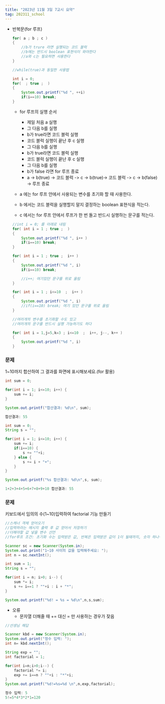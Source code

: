 ```yaml
---
title: "2023년 11월 3일 7교시 요약"
tag: 202311_school
---
```


- 반복문(for 루프)
    ```java
    for( a ; b ; c ) 
    {
        //b가 trure 라면 실행되는 코드 블럭
        //b에는 반드시 boolean 표현식이 와야한다
        //a와 c는 필요하면 사용한다
    }
    ```
    ```java
    //while(true)과 동일한 사용법

    int i = 0;
    for(  ; true ;  ) 
    {
        System.out.printf("%d ", ++i)
        if(i==10) break;
    }
    ```
    - for 루프의 실행 순서
      - 제일 처음 a 실행
      - 그 다음 b를 실행
      - b가 true라면 코드 블럭 실행
      - 코드 블럭 실행이 끝난 후 c 실행
      - 그 다음 b를 실행
      - b가 true라면 코드 블럭 실행 
      - 코드 블럭 실행이 끝난 후 c 실행
      - 그 다음 b를 실행
      - b가 false 라면 for 루프 종료
      - a -> b(true) -> 코드 블럭 -> c -> b(true)-> 코드 블럭 -> c -> b(false) -> 루프 종료

    - a 에는 for 루프 안에서 사용되는 변수를 초기화 할 때 사용한다.
    - b 에서는 코드 블럭을 실행할지 말지 결정하는 boolean 표현식을 적는다.
    - c 에서는 for 루프 안에서 루프가 한 번 돌고 반드시 실행하는 문구를 적는다.

    ```java
    //int i = 0; 를 아래로 내림
    for( int i = 1 ; true ;  ) 
    {
        System.out.printf("%d ", i++ )
        if(i==10) break;
    }
    ```
    ```java
    for( int i = 1 ; true ;  i++ ) 
    {
        System.out.printf("%d ", i)
        if(i==10) break;

        //i++; 여기있던 문구를 위로 올림
    }
    ```
    ```java
    for( int i = 1 ; i<=10  ;  i++ )
    {
        System.out.printf("%d ", i)
        //if(i==10) break; 여기 있던 문구를 위로 올림
    }
    ```
    ```java
    //여러개의 변수를 초기화할 수도 있고
    //여러개의 문구를 반드시 실행 가능하기도 하다

    for( int i = 1,j=5,k=3 ; i<=10  ;  i++, j--, k++ ) 
    {
        System.out.printf("%d ", i)
    }
    ```
    
### 문제

1~10까지 합산하여 그 결과를 화면에 표시해보세요.(for 활용)

```java
int sum = 0;

for(int i = 1; i<=10; i++) {
    sum += i;
}

System.out.printf("합산결과: %d\n", sum);
```
```java
합산결과: 55
```
```java
int sum = 0;
String s = "";

for(int i = 1; i<=10; i++) {
    sum += i;
    if(i==10) {
        s += ""+i;
    } else {
        s += i + "+";
    }
}

System.out.printf("%s 합산결과: %d\n",s, sum);
```
```java
1+2+3+4+5+6+7+8+9+10 합산결과: 55
```

### 문제
키보드에서 임의의 수(1~10)입력하여 factorial 기능 만들기
```java
//스캐너 객체 얻어오기
//입력하라는 메시지 출력 후 값 얻어서 저장하기
//더해야할 값 넣을 변수 선언
//for루프 조건: 초기화 수는 입력받은 값, 반복은 입력받은 값이 1이 될때까지, 숫자 하나씩 내려주기

Scanner sc = new Scanner(System.in);
System.out.print("1~10 사이의 값을 입력해주세요: ");
int n = sc.nextInt();

int sum = 1;
String s = "";

for(int i = n; i>0; i--) {
    sum *= i;
    s += i==1 ? ""+i : i + "*";
}

System.out.printf("%d! = %s = %d\n",n,s,sum);
```
- 오류
  - 문자열 더해줄 때 += 대신 = 만 사용하는 경우가 잦음

```java
//선생님 해답

Scanner kbd = new Scanner(System.in);
System.out.print("정수 입력: ");
int n= kbd.nextInt();

String exp = "";
int factorial = 1;

for(int i=n;i>0;i--) {
    factorial *= i;
    exp += i==n ? ""+i : "*"+i;
}
System.out.printf("%d!=%s=%d \n",n,exp,factorial);
```
```java
정수 입력: 5
5!=5*4*3*2*1=120 
```